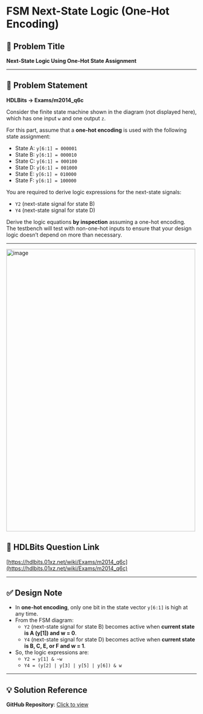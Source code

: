 # FSM Next-State Logic (One-Hot Encoding)

## 📌 Problem Title  
**Next-State Logic Using One-Hot State Assignment**

---

## 🧾 Problem Statement  
**HDLBits → Exams/m2014_q6c**

Consider the finite state machine shown in the diagram (not displayed here), which has one input `w` and one output `z`.

For this part, assume that a **one-hot encoding** is used with the following state assignment:

- State A: `y[6:1] = 000001`
- State B: `y[6:1] = 000010`
- State C: `y[6:1] = 000100`
- State D: `y[6:1] = 001000`
- State E: `y[6:1] = 010000`
- State F: `y[6:1] = 100000`

You are required to derive logic expressions for the next-state signals:
- `Y2` (next-state signal for state B)
- `Y4` (next-state signal for state D)

Derive the logic equations **by inspection** assuming a one-hot encoding.  
The testbench will test with non-one-hot inputs to ensure that your design logic doesn’t depend on more than necessary.

---

<img width="500" height="747" alt="image" src="https://github.com/user-attachments/assets/ba1a2c01-00e6-4a0b-bd43-ce7cd9ab911d" />

## 🔗 HDLBits Question Link  
[https://hdlbits.01xz.net/wiki/Exams/m2014_q6c](https://hdlbits.01xz.net/wiki/Exams/m2014_q6c)

---

## ✅ Design Note  
- In **one-hot encoding**, only one bit in the state vector `y[6:1]` is high at any time.
- From the FSM diagram:
  - `Y2` (next-state signal for state B) becomes active when **current state is A (y[1]) and w = 0**.
  - `Y4` (next-state signal for state D) becomes active when **current state is B, C, E, or F and w = 1**.
- So, the logic expressions are:
  - `Y2 = y[1] & ~w`
  - `Y4 = (y[2] | y[3] | y[5] | y[6]) & w`

---

## 💡 Solution Reference  
**GitHub Repository**: [Click to view](https://github.com/EswarAdithya011/HDLBits/blob/main/Problem%20Sets/3.%20Circuits/Sequential%20logic/3.9%20Finite%20State%20Machines/3.9.28%20Q6c%3A%20FSM%20one-hot%20next-state%20logic/m2014_q6c.v)  
